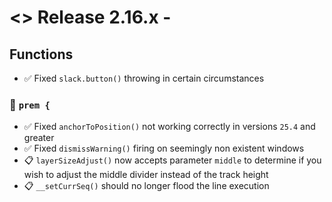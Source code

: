 # <> Release 2.16.x - 

## Functions
- ✅ Fixed `slack.button()` throwing in certain circumstances

### 📝 `prem {`
- ✅ Fixed `anchorToPosition()` not working correctly in versions `25.4` and greater
- ✅ Fixed `dismissWarning()` firing on seemingly non existent windows
- 📋 `layerSizeAdjust()` now accepts parameter `middle` to determine if you wish to adjust the middle divider instead of the track height
- 📋 `__setCurrSeq()` should no longer flood the line execution